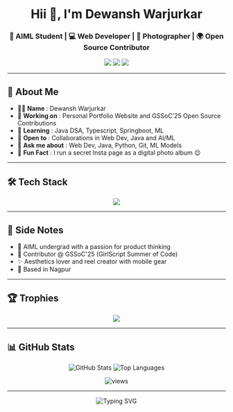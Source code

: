 
<h1 align="center">Hii 👋, I'm Dewansh Warjurkar</h1>
<h3 align="center">🚀 AIML Student | 💻 Web Developer | 📸 Photographer | 🌍 Open Source Contributor </h3>

<p align="center">
  <a href="https://www.linkedin.com/in/dewansh-warjurkar-a85169281"><img src="https://img.shields.io/badge/LinkedIn-0A66C2?style=for-the-badge&logo=linkedin&logoColor=white" /></a>
  <a href="https://github.com/dewanshhh24"><img src="https://img.shields.io/badge/GitHub-181717?style=for-the-badge&logo=github&logoColor=white" /></a>
  <a href="https://instagram.com/_dewanshhh"><img src="https://img.shields.io/badge/Instagram-E4405F?style=for-the-badge&logo=instagram&logoColor=white" /></a>
</p>

---


## 🧠 About Me

- 🧑‍💻 <b>Name</b> : Dewansh Warjurkar
- 🔭 <b>Working on</b> : Personal Portfolio Website and GSSoC'25 Open Source Contributions
- 🌱 <b>Learning</b> : Java DSA, Typescript, Springboot, ML
- 🤝 <b>Open to</b> : Collaborations in Web Dev, Java and AI/ML
- 💬 <b>Ask me about</b> : Web Dev, Java, Python, Git, ML Models
- 📸 <b>Fun Fact</b> : I run a secret Insta page as a digital photo album 😉

---
## 🛠️ Tech Stack

<p align="center"> <img src="https://skillicons.dev/icons?i=java,python,html,css,js,nextjs,react,ts,tailwind,git" /> </p>

---

## 🧩 Side Notes

- 🎯 AIML undergrad with a passion for product thinking
- 🎉 Contributor @ GSSoC'25 (GirlScript Summer of Code)
- ✨ Aesthetics lover and reel creator with mobile gear
- 📍 Based in Nagpur

---

## 🏆 Trophies

<p align="center"> <img src="https://github-profile-trophy.vercel.app/?username=dewanshhh24&theme=darkhub&no-frame=true&no-bg=true&margin-w=4" /> </p>

---

## 📊 GitHub Stats

<p align="center"> <img src="https://github-readme-stats.vercel.app/api?username=dewanshhh24&show_icons=true&theme=radical" alt="GitHub Stats" />  <img src="https://github-readme-stats.vercel.app/api/top-langs/?username=dewanshhh24&layout=compact&theme=radical" alt="Top Languages" /> </p>
<p align="center"><img src="https://komarev.com/ghpvc/?username=dewanshhh24&label=Profile+Views&color=blueviolet&style=flat" alt="views" /></p>


---

<p align="center"> <img src="https://readme-typing-svg.herokuapp.com?font=Fira+Code&size=22&pause=1000&center=true&vCenter=true&width=435&lines=Just+a+Chill+Guy;Let’s+build+something+awesome+!;Smile+Please+📸💖" alt="Typing SVG" /> </p> <p align="center"> </p> 
